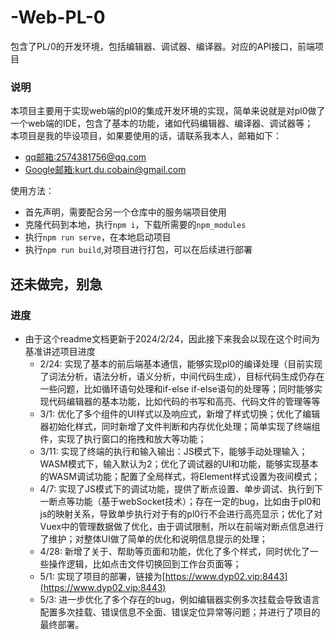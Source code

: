 # -Web-PL-0

包含了PL/0的开发环境，包括编辑器、调试器、编译器。对应的API接口，前端项目

### 说明

本项目主要用于实现web端的pl0的集成开发环境的实现，简单来说就是对pl0做了一个web端的IDE，包含了基本的功能，诸如代码编辑器、编译器、调试器等；<br>
本项目是我的毕设项目，如果要使用的话，请联系我本人，邮箱如下：

- [qq邮箱:2574381756@qq.com](2574381756@qq.com)
- [Google邮箱:kurt.du.cobain@gmail.com](kurt.du.cobain@gmail.com)

使用方法：

- 首先声明，需要配合另一个仓库中的服务端项目使用
- 克隆代码到本地，执行`npm i`，下载所需要的`npm_modules`
- 执行`npm run serve`，在本地启动项目
- 执行`npm run build`,对项目进行打包，可以在后续进行部署

## 还未做完，别急

### 进度

- 由于这个readme文档更新于2024/2/24，因此接下来我会以现在这个时间为基准讲述项目进度
  - 2/24: 实现了基本的前后端基本通信，能够实现pl0的编译处理（目前实现了词法分析，语法分析，语义分析，中间代码生成），目标代码生成仍存在一些问题，比如循环语句处理和if-else if-else语句的处理等；同时能够实现代码编辑器的基本功能，比如代码的书写和高亮、代码文件的管理等等
  - 3/1: 优化了多个组件的UI样式以及响应式，新增了样式切换；优化了编辑器初始化样式，同时新增了文件判断和内存优化处理；简单实现了终端组件，实现了执行窗口的拖拽和放大等功能；
  - 3/11: 实现了终端的执行和输入输出：JS模式下，能够手动处理输入；WASM模式下，输入默认为2；优化了调试器的UI和功能，能够实现基本的WASM调试功能；配置了全局样式，将Element样式设置为夜间模式；
  - 4/7: 实现了JS模式下的调试功能，提供了断点设置、单步调试、执行到下一断点等功能（基于webSocket技术）；存在一定的bug，比如由于pl0和js的映射关系，导致单步执行对于有的pl0行不会进行高亮显示；优化了对Vuex中的管理数据做了优化，由于调试限制，所以在前端对断点信息进行了维护；对整体UI做了简单的优化和说明信息提示的处理；
  - 4/28: 新增了关于、帮助等页面和功能，优化了多个样式，同时优化了一些操作逻辑，比如点击文件切换回到工作台页面等；
  - 5/1: 实现了项目的部署，链接为[https://www.dyp02.vip:8443](https://www.dyp02.vip:8443)
  - 5/3: 进一步优化了多个存在的bug，例如编辑器实例多次挂载会导致语言配置多次挂载、错误信息不全面、错误定位异常等问题；并进行了项目的最终部署。
